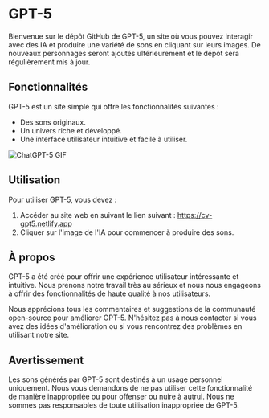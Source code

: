 # GPT-5

Bienvenue sur le dépôt GitHub de GPT-5, un site où vous pouvez interagir avec des IA et produire une variété de sons en cliquant sur leurs images. De nouveaux personnages seront ajoutés ultérieurement et le dépôt sera régulièrement mis à jour.

## Fonctionnalités

GPT-5 est un site simple qui offre les fonctionnalités suivantes :

- Des sons originaux.
- Un univers riche et développé.
- Une interface utilisateur intuitive et facile à utiliser.

![ChatGPT-5 GIF](https://github.com/CVL-debug/ChatGPT5/blob/main/Pres.gif)

## Utilisation

Pour utiliser GPT-5, vous devez :

1. Accéder au site web en suivant le lien suivant : https://cv-gpt5.netlify.app
2. Cliquer sur l'image de l'IA pour commencer à produire des sons.

## À propos

GPT-5 a été créé pour offrir une expérience utilisateur intéressante et intuitive. Nous prenons notre travail très au sérieux et nous nous engageons à offrir des fonctionnalités de haute qualité à nos utilisateurs.

Nous apprécions tous les commentaires et suggestions de la communauté open-source pour améliorer GPT-5. N'hésitez pas à nous contacter si vous avez des idées d'amélioration ou si vous rencontrez des problèmes en utilisant notre site.
 
## Avertissement
 
Les sons générés par GPT-5 sont destinés à un usage personnel uniquement. Nous vous demandons de ne pas utiliser cette fonctionnalité de manière inappropriée ou pour offenser ou nuire à autrui. Nous ne sommes pas responsables de toute utilisation inappropriée de GPT-5.
